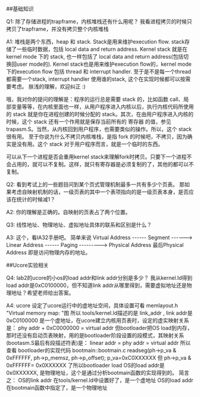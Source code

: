 ##基础知识

Q1: 除了存储进程的trapframe，内核堆栈还有什么用呢？ 
我看进程拷贝的时候只拷贝了trapframe，并没有拷贝整个内核堆栈

A1:
堆栈是两个东西，heap 和 stack. 
Stack是用来维护execution flow. stack存储了一些临时数据，包括 local data and return address. 
Kernel stack 就是在kernel mode 下的 stack, 也一样包括了 local data and return 
address(包括切换回user mode的). Kernel stack也是用来维护execution flow的，kernel mode 下的execution flow 包括 thread 和 interrupt handler. 
至于是不是每一个thread都需要一个stack, interrupt handler 使用谁的stack, 这个在实现时候都可以按需要考虑。 
肤浅的理解，欢迎纠正 :)

哦，我对你的提问的理解是：程序的运行总是需要 stack 的，比如函数 call、局部变量等等，在内核里面也一样，从用户程序进入内核以后，执行内核代码所使用的 stack 就是你在进程创建的时候分配的 stack。其次，在由用户程序进入内核的时候，这个 stack 还有一个作用就是保存当前所有的 寄存器 的值，参见 trapasm.S。当然，从内核回到用户程序，也需要类似的操作。所以，这个 stack 很有用。
至于你说为什么不拷贝内核堆栈，是指 fork 的时候吧，不拷贝，因为确实是没有用。这个 stack 对于用户程序而言，就是一个临时的东西。 

可以从下一个进程是否会重用kernel stack来理解fork时拷贝。只要下一个进程不会占用的，就可以不复制。这样，就只有寄存器是必须复制的了，其他的都可以不复制。


Q2: 看到考试上的一些题目问到某个页式管理机制最多一共有多少个页表。 
那如果考虑自映射机制的话，一级页表的其中一个表项指向的是一级页表本身，是否应该在统计的时候减1？

A2:
你的理解是正确的。自映射的页表占了两个位置。 


Q3: 线性地址、物理地址、虚拟地址具体的联系和区别是什么？

A3:
这个，看IA32手册吧。
简单来说
Virtual Address ------ Segment ------>
Linear Address ------ Paging --------->
Physical Address
最后Physical Address 即是访问物理内存的地址。


##Ucore实验相关

Q4:
lab2的ucore的小os的load addr和link addr分别是多少？ 
我从kernel.ld得到load addr是0xC0100000，但不知道link addr从哪里得到，需要虚拟地址还是物理地址？希望老师给出答案。 

A4:
ucore 设定了ucore运行中的虚地址空间，具体设置可看 memlayout.h "Virtual memory map: "图 
所以 tools/kernel.ld描述的是 link_addr , link addr是0xC0100000 是一个虚地址，在ucore建立内核用页表时，设定的虚实映射关系是： 
phy addr + 0xC0000000 = virtual addr 
但bootloader把OS load到内存，那时还没有启动页表映射，用的是bootloader阶段设置的段模式，其映射关系(bootasm.S最后有段描述符表)是： 
linear addr = phy addr = virtual addr 
所以查看 bootloader的实现代码 bootmain::bootmain.c 
readseg(ph->p_va & 0xFFFFFF, ph->p_memsz, ph->p_offset); 
p_va=0xC0XXXXXX 
但 ph->p_va & 0xFFFFFF= 0x0XXXXXX 
了所以bootloader load OS的load addr是0x0XXXXXX, 是物理地址，这个是通过分析bootmain函数的实现得到的。 
简言之： OS的link addr 在tools/kernel.ld中设置好了，是一个虚地址 
OS的load addr在bootmain函数中指定了，是一个物理地址 
